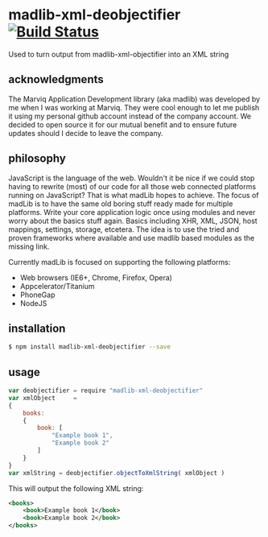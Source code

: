 # madlib-xml-deobjectifier [![Build Status](https://travis-ci.org/Qwerios/madlib-xml-deobjectifier.svg?branch=master)](https://travis-ci.org/Qwerios/madlib-xml-deobjectifier)
Used to turn output from madlib-xml-objectifier into an XML string


## acknowledgments
The Marviq Application Development library (aka madlib) was developed by me when I was working at Marviq. They were cool enough to let me publish it using my personal github account instead of the company account. We decided to open source it for our mutual benefit and to ensure future updates should I decide to leave the company.


## philosophy
JavaScript is the language of the web. Wouldn't it be nice if we could stop having to rewrite (most) of our code for all those web connected platforms running on JavaScript? That is what madLib hopes to achieve. The focus of madLib is to have the same old boring stuff ready made for multiple platforms. Write your core application logic once using modules and never worry about the basics stuff again. Basics including XHR, XML, JSON, host mappings, settings, storage, etcetera. The idea is to use the tried and proven frameworks where available and use madlib based modules as the missing link.

Currently madLib is focused on supporting the following platforms:

* Web browsers (IE6+, Chrome, Firefox, Opera)
* Appcelerator/Titanium
* PhoneGap
* NodeJS


## installation
```bash
$ npm install madlib-xml-deobjectifier --save
```

## usage
```javascript
var deobjectifier = require "madlib-xml-deobjectifier"
var xmlObject     =
{
    books:
    {
        book: [
            "Example book 1",
            "Example book 2"
        ]
    }
}
var xmlString = deobjectifier.objectToXmlString( xmlObject )
```

This will output the following XML string:
```xml
<books>
    <book>Example book 1</book>
    <book>Example book 2</book>
</books>
```